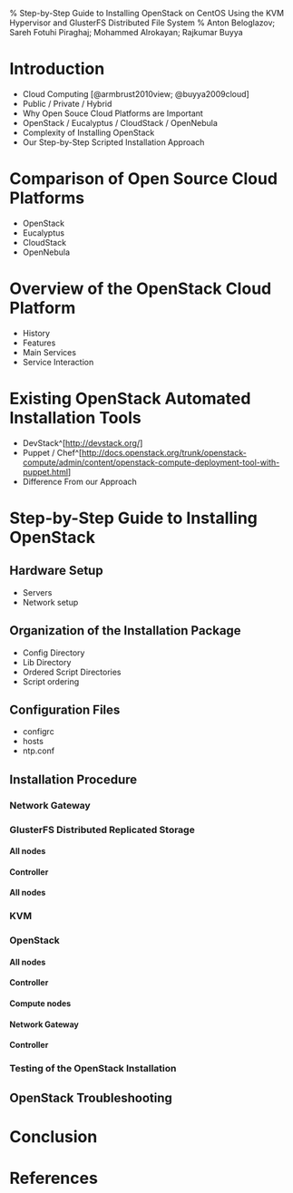 % Step-by-Step Guide to Installing OpenStack on CentOS Using the KVM Hypervisor and GlusterFS
  Distributed File System
% Anton Beloglazov; Sareh Fotuhi Piraghaj; Mohammed Alrokayan; Rajkumar Buyya


# Introduction

- Cloud Computing [@armbrust2010view; @buyya2009cloud]
- Public / Private / Hybrid
- Why Open Souce Cloud Platforms are Important
- OpenStack / Eucalyptus / CloudStack / OpenNebula
- Complexity of Installing OpenStack
- Our Step-by-Step Scripted Installation Approach

# Comparison of Open Source Cloud Platforms

- OpenStack
- Eucalyptus
- CloudStack
- OpenNebula

# Overview of the OpenStack Cloud Platform

- History
- Features
- Main Services
- Service Interaction

# Existing OpenStack Automated Installation Tools

- DevStack^[http://devstack.org/]
- Puppet / Chef^[http://docs.openstack.org/trunk/openstack-compute/admin/content/openstack-compute-deployment-tool-with-puppet.html]
- Difference From our Approach

# Step-by-Step Guide to Installing OpenStack

## Hardware Setup

- Servers
- Network setup

## Organization of the Installation Package

- Config Directory
- Lib Directory
- Ordered Script Directories
- Script ordering

## Configuration Files

- configrc
- hosts
- ntp.conf

## Installation Procedure

### Network Gateway

### GlusterFS Distributed Replicated Storage

#### All nodes
#### Controller
#### All nodes

### KVM

### OpenStack

#### All nodes
#### Controller
#### Compute nodes
#### Network Gateway
#### Controller


### Testing of the OpenStack Installation

## OpenStack Troubleshooting

# Conclusion

# References
